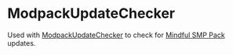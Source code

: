 # ModpackUpdateChecker
Used with [ModpackUpdateChecker](https://modrinth.com/mod/modpack-update-checker) to check for [Mindful SMP Pack](https://modrinth.com/modpack/mindful-smp-pack) updates.